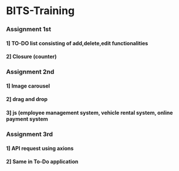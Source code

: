 # BITS-Training
### Assignment 1st
 #### 1] TO-DO list consisting of add,delete,edit functionalities
 #### 2] Closure (counter)
### Assignment 2nd
 #### 1] Image carousel
 #### 2] drag and drop
 #### 3] js (employee management system, vehicle rental system, online payment system
### Assignment 3rd
 #### 1] API request using axions
 #### 2] Same in To-Do application
